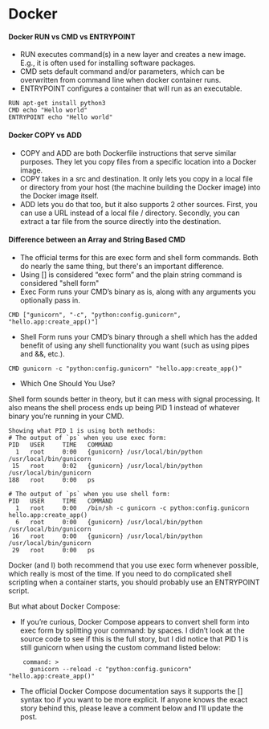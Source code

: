 # Docker

#### Docker RUN vs CMD vs ENTRYPOINT

* RUN executes command(s) in a new layer and creates a new image. E.g., it is often used for installing software packages.
* CMD sets default command and/or parameters, which can be overwritten from command line when docker container runs.
* ENTRYPOINT configures a container that will run as an executable.

```
RUN apt-get install python3
CMD echo "Hello world"
ENTRYPOINT echo "Hello world"
```

#### Docker COPY vs ADD

* COPY and ADD are both Dockerfile instructions that serve similar purposes. They let you copy files from a specific location into a Docker image.
* COPY takes in a src and destination. It only lets you copy in a local file or directory from your host (the machine building the Docker image) into the Docker image itself.
* ADD lets you do that too, but it also supports 2 other sources. First, you can use a URL instead of a local file / directory. Secondly, you can extract a tar file from the source directly into the destination.

#### Difference between an Array and String Based CMD

* The official terms for this are exec form and shell form commands. Both do nearly the same thing, but there's an important difference.
* Using [] is considered “exec form” and the plain string command is considered "shell form"
* Exec Form runs your CMD’s binary as is, along with any arguments you optionally pass in.

```
CMD ["gunicorn", "-c", "python:config.gunicorn", "hello.app:create_app()"]
```
* Shell Form runs your CMD’s binary through a shell which has the added benefit of using any shell functionality you want (such as using pipes and &&, etc.).

```
CMD gunicorn -c "python:config.gunicorn" "hello.app:create_app()"
```
* Which One Should You Use?

Shell form sounds better in theory, but it can mess with signal processing. It also means the shell process ends up being PID 1 instead of whatever binary you’re running in your CMD.

```
Showing what PID 1 is using both methods:
# The output of `ps` when you use exec form:
PID   USER     TIME   COMMAND
  1   root     0:00   {gunicorn} /usr/local/bin/python /usr/local/bin/gunicorn
 15   root     0:02   {gunicorn} /usr/local/bin/python /usr/local/bin/gunicorn
188   root     0:00   ps

# The output of `ps` when you use shell form:
PID   USER     TIME   COMMAND
  1   root     0:00   /bin/sh -c gunicorn -c python:config.gunicorn hello.app:create_app()
  6   root     0:00   {gunicorn} /usr/local/bin/python /usr/local/bin/gunicorn
 16   root     0:00   {gunicorn} /usr/local/bin/python /usr/local/bin/gunicorn
 29   root     0:00   ps
```
Docker (and I) both recommend that you use exec form whenever possible, which really is most of the time. If you need to do complicated shell scripting when a container starts, you should probably use an ENTRYPOINT script.

But what about Docker Compose:
* If you’re curious, Docker Compose appears to convert shell form into exec form by splitting your command: by spaces. I didn’t look at the source code to see if this is the full story, but I did notice that PID 1 is still gunicorn when using the custom command listed below:
```
    command: >
      gunicorn --reload -c "python:config.gunicorn" "hello.app:create_app()"
```
* The official Docker Compose documentation says it supports the [] syntax too if you want to be more explicit. If anyone knows the exact story behind this, please leave a comment below and I’ll update the post. 

